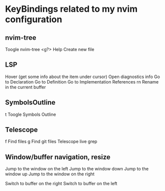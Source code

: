 # KeyBindings related to my nvim configuration

## nvim-tree
<Leader-e> Toogle nvim-tree
<g?> Help
<a> Create new file

## LSP
<K> Hover (get some info about the item under cursor)
<gl> Open diagnostics info
<gD> Go to Declaration
<gd> Go to Definition
<gi> Go to Implementation
<gr> References
<leader>rn Rename in the current buffer

## SymbolsOutline
<leader>t Toogle Symbols Outline 

## Telescope
<leader>f Find files
<leader>g Find git files
<C-t> Telescope live grep


## Window/buffer navigation, resize
<C-h> Jump to the window on the left
<C-j> Jump to the window down
<C-k> Jump to the window up
<C-l> Jump to the window on the right

<S-h> Switch to buffer on the right
<S-l> Switch to buffer on the left


